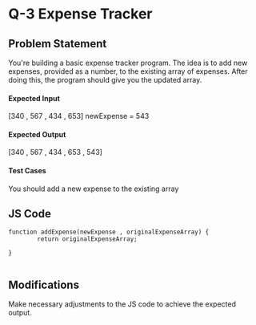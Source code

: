 # Q-3 Expense Tracker

## Problem Statement
You're building a basic expense tracker program. The idea is to add new expenses, provided as a number, to the existing array of expenses. After doing this, the program should give you the updated array.

#### Expected Input
[340 , 567 , 434 , 653]
newExpense = 543
#### Expected Output
 [340 , 567 , 434 , 653 , 543]
#### Test Cases
You should add a new expense to the existing array


## JS Code
```
function addExpense(newExpense , originalExpenseArray) {       
        return originalExpenseArray;
        
}


```
## Modifications
Make necessary adjustments to the JS code to achieve the expected output.
